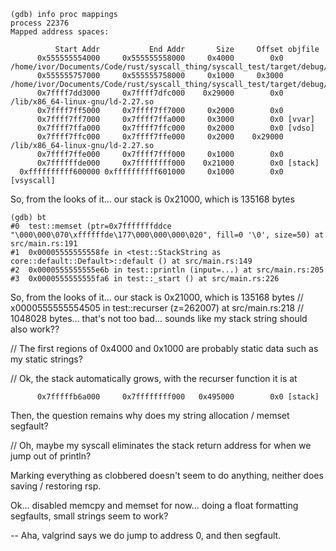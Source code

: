 

```
(gdb) info proc mappings
process 22376
Mapped address spaces:

          Start Addr           End Addr       Size     Offset objfile
      0x555555554000     0x555555558000     0x4000        0x0 /home/ivor/Documents/Code/rust/syscall_thing/syscall_test/target/debug/test
      0x555555757000     0x555555758000     0x1000     0x3000 /home/ivor/Documents/Code/rust/syscall_thing/syscall_test/target/debug/test
      0x7ffff7dd3000     0x7ffff7dfc000    0x29000        0x0 /lib/x86_64-linux-gnu/ld-2.27.so
      0x7ffff7ff5000     0x7ffff7ff7000     0x2000        0x0 
      0x7ffff7ff7000     0x7ffff7ffa000     0x3000        0x0 [vvar]
      0x7ffff7ffa000     0x7ffff7ffc000     0x2000        0x0 [vdso]
      0x7ffff7ffc000     0x7ffff7ffe000     0x2000    0x29000 /lib/x86_64-linux-gnu/ld-2.27.so
      0x7ffff7ffe000     0x7ffff7fff000     0x1000        0x0 
      0x7ffffffde000     0x7ffffffff000    0x21000        0x0 [stack]
  0xffffffffff600000 0xffffffffff601000     0x1000        0x0 [vsyscall]
```

So, from the looks of it... our stack is 0x21000, which is 135168 bytes
```
(gdb) bt
#0  test::memset (ptr=0x7fffffffddce "\000\000\070\xffffffde\177\000\000\000\020", fill=0 '\0', size=50) at src/main.rs:191
#1  0x00005555555558fe in <test::StackString as core::default::Default>::default () at src/main.rs:149
#2  0x0000555555555e6b in test::println (input=...) at src/main.rs:205
#3  0x0000555555555fa6 in test::_start () at src/main.rs:226
```

So, from the looks of it... our stack is 0x21000, which is 135168 bytes
// x0000555555554505 in test::recurser (z=262007) at src/main.rs:218
// 1048028 bytes... that's not too bad... sounds like my stack string should also work??

// The first regions of 0x4000 and 0x1000 are probably static data such as my static strings?

// Ok, the stack automatically grows, with the recurser function it is at 
```
      0x7fffffb6a000     0x7ffffffff000   0x495000        0x0 [stack]
```

Then, the question remains why does my string allocation / memset segfault?

// Oh, maybe my syscall eliminates the stack return address for when we jump out of println?

Marking everything as clobbered doesn't seem to do anything, neither does saving / restoring rsp.


Ok... disabled memcpy and memset for now... doing a float formatting segfaults, small strings seem to work?


--
Aha, valgrind says we do jump to address 0, and then segfault.